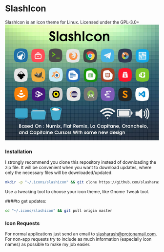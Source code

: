 # SlashIcon

SlashIcon is an icon theme for Linux. Licensed under the GPL-3.0+
![alt tag](https://raw.githubusercontent.com/SlashArash/slashicon/master/preview.jpg)

### Installation

I strongly recommend you clone this repository instead of downloading the zip file. It will be convenient when you want to download updates, where only the necessary files will be downloaded/updated.
```bash
mkdir -p "~/.icons/slashicon" && git clone https://github.com/slasharash/slashicon ~/.icons/slashicon/
```
Use a tweaking tool to choose your icon theme, like Gnome Tweak tool.

####to get updates:
```bash
cd "~/.icons/slashicon" && git pull origin master
```

### Icon Requests
For normal applications just send an email to slasharash@protonamail.com. For non-app requests try to include as much information (especially icon names) as possible to make my job easier.
